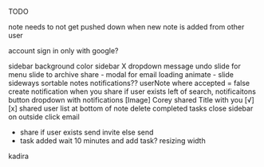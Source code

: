 TODO

note needs to not get pushed down when new note is added from other user

account
  sign in only with google?

sidebar background color
sidebar X
dropdown
message undo
slide for menu
slide to archive
share - modal for email
loading
animate - slide sideways
sortable notes
notifications??
  userNote where accepted = false
  create notification when you share if user exists
  left of search, notificaitons button
  dropdown with notifications
    [Image] Corey shared Title with you [√][x]
shared user list at bottom of note
delete completed tasks
close sidebar on outside click
email
  - share
    if user exists
      send invite
    else
      send
  - task added
    wait 10 minutes and add task?
resizing width

kadira
